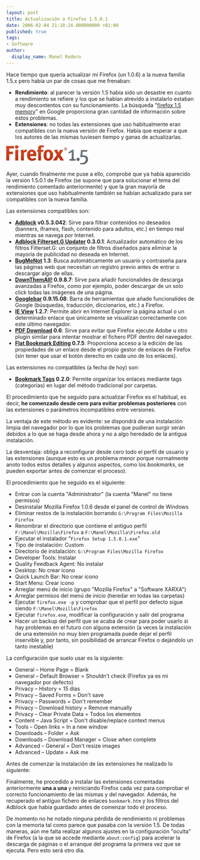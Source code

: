 ```yaml
---
layout: post
title: Actualización a Firefox 1.5.0.1
date: 2006-02-04 21:18:24.000000000 +01:00
published: true
tags:
- Software
author:
  display_name: Manel Rodero
---
```


Hace tiempo que quería actualizar mi Firefox (un 1.0.6) a la nueva familia 1.5.x pero había un par de cosas que me frenaban:

* **Rendimiento**: al parecer la versión 1.5 había sido un desastre en cuanto a rendimiento se refiere y los que se habían atrevido a instalarlo estaban muy descontentos con su funcionamiento. La búsqueda "[firefox 1.5 memory][2]" en Google proporciona gran cantidad de información sobre estos problemas.
* **Extensiones**: no todas las extensiones que uso habitualmente eran compatibles con la nueva versión de Firefox. Había que esperar a que los autores de las mismas tuviesen tiempo y ganas de actualizarlas.

![Mozilla Firefox 1.5][1]

Ayer, cuando finalmente me puse a ello, comprobé que ya había aparecido la versión 1.5.0.1 de Firefox (se supone que para solucionar el tema del rendimiento comentado anteriormente) y que la gran mayoría de extensiones que uso habitualmente también se habían actualizado para ser compatibles con la nueva família.

Las extensiones compatibles son:

* **[Adblock][3] v0.5.3.042**: Sirve para filtrar contenidos no deseados (banners, iframes, flash, contenido para adultos, etc.) en tiempo real mientras se navega por Internet.
* **[Adblock Filterset.G Updater][4] 0.3.0.1**: Actualizador automático de los filtros Filterset.G: un conjunto de filtros diseñados para eliminar la mayoría de publicidad no deseada en Internet.
* **[BugMeNot][5] 1.3**: Busca automáticamente un usuario y contraseña para las páginas web que necesitan un registro previo antes de entrar o descargar algo de ellas.
* **[DownThemAll!][6] 0.9.8.7**: Sirve para añadir funcionalides de descarga avanzadas a Firefox, como por ejemplo, poder descargar de un solo click todas las imágenes de una página.
* **[Googlebar][7] 0.9.15.08**: Barra de herramientas que añade funcionalides de Google (búsquedas, traducción, diccionarios, etc.) a Firefox.
* **[IE View][8] 1.2.7**: Permite abrir en Internet Explorer la página actual o un determinado enlace que únicamente se visualizan correctamente con este último navegador.
* **[PDF Download][9] 0.6**: Sirve para evitar que Firefox ejecute Adobe u otro plugin similar para intentar mostrar el fichero PDF dentro del navegador.
* **[Flat Bookmark Editing][10] 0.7.5**: Proporciona acceso a la edición de las propiedades de un enlace desde el propio gestor de enlaces de Firefox (sin tener que usar el botón derecho en cada uno de los enlaces).

Las extensiones no compatibles (a fecha de hoy) son:

* **[Bookmark Tags][11] 0.2.0**: Permite organizar los enlaces mediante tags (categorías) en lugar del método tradicional por carpetas.

El procedimiento que he seguido para actualizar Firefox es el habitual, es decir, **he comenzado desde cero para evitar problemas posteriores** con las extensiones o parámetros incompatibles entre versiones.

La ventaja de este método es evidente: se dispondrá de una instalación limpia del navegador por lo que los problemas que pudieran surgir serán debidos a lo que se haga desde ahora y no a algo heredado de la antigua instalación.

La desventaja: obliga a reconfigurar desde cero todo el perfil de usuario y las extensiones (aunque esto es un problema menor porque normalmente anoto todos estos detalles y algunos aspectos, como los _bookmarks_, se pueden exportar antes de comenzar el proceso).

El procedimiento que he seguido es el siguiente:

* Entrar con la cuenta "Administrator" (la cuenta "Manel" no tiene permisos)
* Desinstalar Mozilla Firefox 1.0.6 desde el panel de control de Windows
* Eliminar restos de la instalación borrando `G:\Program Files\Mozilla Firefox`
* Renombrar el directorio que contiene el antiguo perfil `F:\Manel\Mozilla\Firefox` a `F:\Manel\Mozilla\Firefox.old`
* Ejecutar el instalador "`Firefox Setup 1.5.0.1.exe`"
* Tipo de instalación: Custom
* Directorio de instalación: `G:\Program Files\Mozilla Firefox`
* Developer Tools: Instalar
* Quality Feedback Agent: No instalar
* Desktop: No crear icono
* Quick Launch Bar: No crear icono
* Start Menu: Crear icono
* Arreglar menú de inicio (grupo "Mozilla Firefox" a "Software XARXA")
* Arreglar permisos del menú de inicio (heredar en todas las carpetas)
* Ejecutar `firefox.exe -p` y comprobar que el perfil por defecto sigue siendo `F:\Manel\Mozilla\Firefox`
* Ejecutar `firefox.exe`, modificar la configuración y salir del programa
* Hacer un backup del perfil que se acaba de crear para poder usarlo si hay problemas en el futuro con alguna extensión (a veces la instalación de una extensión no muy bien programada puede dejar el perfil inservible y, por tanto, sin posibilidad de arrancar Firefox o dejándolo un tanto inestable)

La configuración que suelo usar es la siguiente:

* General – Home Page = Blank
* General – Default Browser = Shouldn't check (Firefox ya es mi navegador por defecto)
* Privacy – History = 15 días
* Privacy – Saved Forms = Don't save
* Privacy – Passwords = Don't remember
* Privacy – Download history = Remove manually
* Privacy – Clear Private Data = Todos los elementos
* Content – Java Script = Don't disable/replace context menus
* Tools – Open links = In a new window
* Downloads – Folder = Ask
* Downloads – Download Manager = Close when complete
* Advanced – General = Don't resize images
* Advanced – Update = Ask me

Antes de comenzar la instalación de las extensiones he realizado lo siguiente:

Finalmente, he procedido a instalar las extensiones comentadas anteriormente **una a una** y reiniciando Firefox cada vez para comprobar el correcto funcionamiento de las mismas y del navegador. Además, he recuperado el antiguo fichero de enlaces `bookmark.htm` y los filtros del Adblock que había guardado antes de comenzar todo el proceso.

De momento no he notado ninguna pérdida de rendimiento ni problemas con la memoria tal como parece que pasaba con la versión 1.5. De todas maneras, aún me falta realizar algunos ajustes en la configuración "oculta" de Firefox (a la que se accede mediante `about:config`) para acelerar la descarga de páginas o el arranque del programa la primera vez que se ejecuta. Pero esto será otro día.

[1]: /assets/img/blog/2006-02-04_image_1.png "Mozilla Firefox 1.5"
[2]: http://www.google.com/search?sourceid=mozclient&ie=utf-8&oe=utf-8&q=firefox+1%2E5+memory
[3]: http://adblock.mozdev.org/
[4]: http://www.pierceive.com/
[5]: http://roachfiend.com/archives/2005/02/07/bugmenot/
[6]: http://downthemall.mozdev.org/
[7]: http://googlebar.mozdev.org/
[8]: http://ieview.mozdev.org/
[9]: http://www.rabotat.org/firefox/
[10]: http://bluweb.com/us/chouser/proj/mozhack/
[11]: http://www.arches.uga.edu/~dripfeed/bookmarktags/
